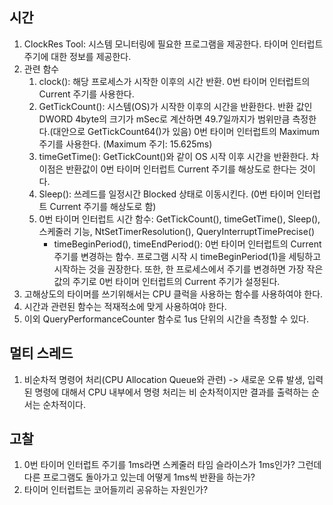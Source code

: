 ## 시간
1. ClockRes Tool: 시스템 모니터링에 필요한 프로그램을 제공한다. 타이머 인터럽트 주기에 대한 정보를 제공한다.
2. 관련 함수
	1) clock(): 해당 프로세스가 시작한 이후의 시간 반환. 0번 타이머 인터럽트의 Current 주기를 사용한다.
	2) GetTickCount(): 시스템(OS)가 시작한 이후의 시간을 반환한다. 반환 값인 DWORD 4byte의 크기가 mSec로 계산하면 49.7일까지가 범위만큼 측정한다.(대안으로 GetTickCount64()가 있음) 0번 타이머 인터럽트의 Maximum 주기를 사용한다. (Maximum 주기: 15.625ms)
	3) timeGetTime(): GetTickCount()와 같이 OS 시작 이후 시간을 반환한다. 차이점은 반환값이 0번 타이머 인터럽트 Current 주기를 해상도로 한다는 것이다.
	4) Sleep(): 쓰레드를 일정시간 Blocked 상태로 이동시킨다. (0번 타이머 인터럽트 Current 주기를 해상도로 함)
	5) 0번 타이머 인터럽트 시간 함수: GetTickCount(), timeGetTime(), Sleep(), 스케줄러 기능, NtSetTimerResolution(), QueryInterruptTimePrecise()
		* timeBeginPeriod(), timeEndPeriod(): 0번 타이머 인터럽트의 Current 주기를 변경하는 함수. 프로그램 시작 시 timeBeginPeriod(1)을 세팅하고 시작하는 것을 권장한다. 또한, 한 프로세스에서 주기를 변경하면 가장 작은 값의 주기로 0번 타이머 인터럽트의 Current 주기가 설정된다.
3. 고해상도의 타이머를 쓰기위해서는 CPU 클럭을 사용하는 함수를 사용하여야 한다.
4. 시간과 관련된 함수는 적재적소에 맞게 사용하여야 한다.
5. 이외 QueryPerformanceCounter 함수로 1us 단위의 시간을 측정할 수 있다.
## 멀티 스레드
1. 비순차적 명령어 처리(CPU Allocation Queue와 관련) -> 새로운 오류 발생, 입력된 명령에 대해서 CPU 내부에서 명령 처리는 비 순차적이지만 결과를 출력하는 순서는 순차적이다.
## 고찰
1. 0번 타이머 인터럽트 주기를 1ms라면 스케줄러 타임 슬라이스가 1ms인가? 그런데 다른 프로그램도 돌아가고 있는데 어떻게 1ms씩 반환을 하는가?
2. 타이머 인터럽트는 코어들끼리 공유하는 자원인가?
